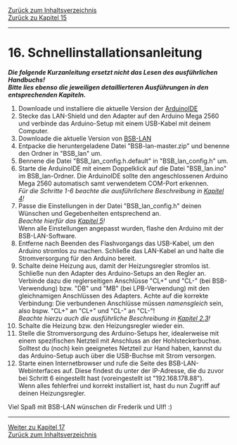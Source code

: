 [Zurück zum Inhaltsverzeichnis](inhaltsverzeichnis.md)  
[Zurück zu Kapitel 15](kap15.md)    
    
---
    
# 16. Schnellinstallationsanleitung
***Die folgende Kurzanleitung ersetzt nicht das Lesen des ausführlichen Handbuchs!  
Bitte lies ebenso die jeweiligen detaillierteren Ausführungen in den entsprechenden Kapiteln.*** 
   
1. Downloade und installiere die aktuelle Version der [ArduinoIDE](https://www.arduino.cc/en/Main/Software)   
2. Stecke das LAN-Shield und den Adapter auf den Arduino Mega 2560 und verbinde das Arduino-Setup mit einem USB-Kabel mit deinem Computer.  
3. Downloade die aktuelle Version von [BSB-LAN](https://github.com/fredlcore/bsb_lan)  
4. Entpacke die heruntergeladene Datei "BSB-lan-master.zip" und benenne den Ordner in "BSB_lan" um.  
5. Bennene die Datei "BSB_lan_config.h.default" in "BSB_lan_config.h" um.  
6. Starte die ArduinoIDE mit einem Doppelklick auf die Datei "BSB_lan.ino" im BSB_lan-Ordner. Die ArduinoIDE sollte den angeschlossenen Arduino Mega 2560 automatisch samt verwendetem COM-Port erkennen.  
*Für die Schritte 1-6 beachte die ausführlichere Beschreibung in [Kapitel 4](kap04.md)!*  
7. Passe die Einstellungen in der Datei "BSB_lan_config.h" deinen Wünschen und Gegebenheiten entsprechend an.  
*Beachte hierfür das [Kapitel 5](kap05.md)!*  
Wenn alle Einstellungen angepasst wurden, flashe den Arduino mit der BSB-LAN-Software.  
8. Entferne nach Beenden des Flashvorgangs das USB-Kabel, um den Arduino stromlos zu machen. Schließe das LAN-Kabel an und halte die Stromversorgung für den Arduino bereit.  
9. Schalte deine Heizung aus, damit der Heizungsregler stromlos ist. Schließe nun den Adapter des Arduino-Setups an den Regler an. Verbinde dazu die reglerseitigen Anschlüsse "CL+" und "CL-" (bei BSB-Verwendung) bzw. "DB" und "MB" (bei LPB-Verwendung) mit den gleichnamigen Anschlüssen des Adapters. Achte auf die korrekte Verbindung: Die verbundenen Anschlüsse müssen *namensgleich* sein, also bspw. "CL+" an "CL+" und "CL-" an "CL-"!   
*Beachte hierzu auch die ausführliche Beschreibung in [Kapitel 2.3](kap02.md#23-anschluss-des-adapters)!*
10. Schalte die Heizung bzw. den Heizungsregler wieder ein. 
11. Stelle die Stromversorgung des Arduino-Setups her, idealerweise mit einem spezifischen Netzteil mit Anschluss an der Hohlsteckerbuchse. Solltest du (noch) kein geeignetes Netzteil zur Hand haben, kannst du das Arduino-Setup auch über die USB-Buchse mit Strom versorgen.  
12. Starte einen Internetbrowser und rufe die Seite des BSB-LAN-Webinterfaces auf. Diese findest du unter der IP-Adresse, die du zuvor bei Schritt 6 eingestellt hast (voreingestellt ist "192.168.178.88").  
Wenn alles fehlerfrei und korrekt installiert ist, hast du nun Zugriff auf deinen Heizungsregler.  

Viel Spaß mit BSB-LAN wünschen dir Frederik und Ulf! :)  
    

<!---    
# 16. Offene Punkte
-   Mehr Befehle (Command IDs) hinzufügen.  
    Nur die bekannten Befehle aus der genannten FHEM-Forendiskussion und
    den getesteten Heizungssystemen sind Bestandteil des Programms.
    Jeder Nutzer eines anderen Heizungssystems kann fehlende Parameter
    dekodieren und zur Weiterentwicklung der Software beitragen (s. Kap. [15.7](kap15.md#157-kann-ich-behilflich-sein-um-bisher-nicht-unterstützte-parameter-hinzuzufügen)).  
    Unser Ziel ist es, ein generell lauffähiges System zu entwickeln,
    das herstellerübergreifend mit allen Heizungssystemen verwendet
    werden kann, die einen BSB/LPB aufweisen.  
    Jede Hilfe und jede Rückmeldung ist willkommen!
    ***Aufruf:***  
    *Aktuell sind speziell bei dem Regler des Typs RVS43.325 etliche
    Parameter noch nicht dekodiert und werden somit von BSB-LAN auch
    noch nicht unterstützt. Da es anscheinend der aktuellste
    RVS-Reglertyp ist, gibt es dort etliche neue Parameter und
    erweiterte Funktionsoptionen.  
    Jeder Benutzer eines solchen Reglertyps (bisher bekannte
    Heizungsmodelle: Brötje BOB und z.T. umgerüstete WOBs) kann hier
    also aktiv dazu beitragen, BSB-LAN weiter zu vervollständigen!*
-   Testen und Vervollständigen der Funktionalität.  
    Mit der gegenwärtigen Implementierung können bereits viele Werte gesetzt werden.  
    Jedoch sind noch immer Tests nötig und einige Parameter müssen hinzugefügt werden.
-   Dekodieren der DE-Telegramme.  
    Möglicherweise beinhalten sie Statusinformationen, die ohne Abfragen genutzt werden können.
-   Unterstützung für heizungsseitige Fehlermeldungen hinzufügen.
-   Weitere Beispiele für die Einbindung in verschiedene SmartHome-Systeme erstellen.  
--->
---
    

     
     
[Weiter zu Kapitel 17](kap17.md)      
[Zurück zum Inhaltsverzeichnis](inhaltsverzeichnis.md)  

